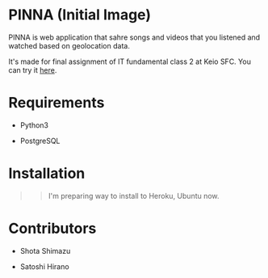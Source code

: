 # PINNA (Initial Image)

PINNA is web application that sahre songs and videos that you listened and watched based on geolocation data.

It's made for final assignment of IT fundamental class 2 at Keio SFC.
You can try it [here](https://pinna-map.herokuapp.com).

# Requirements

- Python3

- PostgreSQL

# Installation

>> I'm preparing way to install to Heroku, Ubuntu now.

# Contributors

- Shota Shimazu

- Satoshi Hirano
